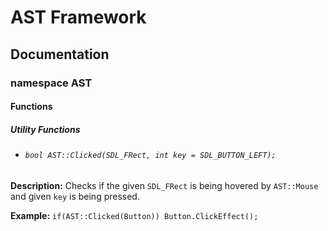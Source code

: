 # AST Framework
## Documentation
### namespace AST
#### Functions
##### Utility Functions
- ###### `bool AST::Clicked(SDL_FRect, int key = SDL_BUTTON_LEFT);`

**Description:** Checks if the given `SDL_FRect` is being hovered by `AST::Mouse` and given `key` is being pressed.

**Example:** `if(AST::Clicked(Button)) Button.ClickEffect();`